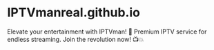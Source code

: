 # IPTVmanreal.github.io
Elevate your entertainment with IPTVman! 🚀 Premium IPTV service for endless streaming. Join the revolution now! 📺💥
